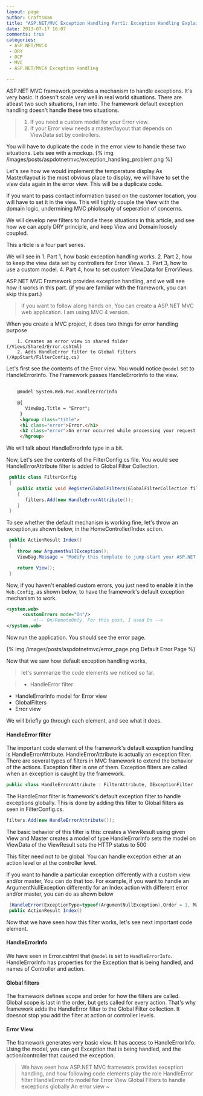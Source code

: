 ```yaml
---
layout: page
author: Craftsman
title: "ASP.NET/MVC Exception Handling Part1: Exception Handling Explained"
date: 2013-07-17 16:07
comments: true
categories:
 - ASP.NET/MVC4
 - DRY
 - OCP
 - MVC
 - ASP.NET/MVC4 Exception Handling
 
---
```

 ASP.NET MVC framework provides a mechanism to handle exceptions. It's very basic. It doesn't scale very well 
in real world situations. There are atleast two such situations, I ran into.
The framework default exception handling doesn't handle these two situations.  

>  1. If you need a custom model for your Error view. 
>  2. If your Error view needs a master/layout that depends on ViewData set by controllers.  

You will have to duplicate the code in the error view to handle these two situations. Lets see with a mockup.
 {% img /images/posts/aspdotnetmvc/exception_handling_problem.png %}

 Let's see how we would implement the temperature display.As Master/layout is the most obvious place to display, we will have to set the view data again in the error view. This will be a duplicate code.

 <!-- more -->
 If you want to pass contact information based on the customer location, you will have to set it in the view. This will tightly couple the View with the domain logic, undermining MVC phiolosphy of seperation of concerns.
 
  We will develop new filters to handle these situations in this article, and see how we can apply DRY principle, and keep View and Domain loosely coupled.

This article is a four part series. 
 
  We will see in
    1. Part 1, how basic exception handling works. 
    2. Part 2, how to keep the view data set by controllers for Error Views. 
    3. Part 3, how to use a custom model.
    4. Part 4, how to set custom ViewData for ErrorViews. 
          
ASP.NET MVC Framework provides exception handling, and we will see how it works in this part.  (if you are familiar with the framework, you can skip this part.)

> if you want to follow along hands on, You can create a ASP.NET MVC  
 web application. I am using MVC 4 version.

When you create a MVC project, it does two things for error handling purpose 

        1. Creates an error view in shared folder (/Views/Shared/Error.cshtml)
        2. Adds HandleError filter to Global filters (/AppStart/FilterConfig.cs) 

Let's first see the contents of the Error view. You would notice ```@model``` set to HandleErrorInfo. The Framework passes HandleErrorInfo to the view.

``` html Views/Shared/Error.cshtml 
    
    @model System.Web.Mvc.HandleErrorInfo 

    @{
       ViewBag.Title = "Error";
     }
     <hgroup class="title">
     <h1 class="error">Error.</h1>
     <h2 class="error">An error occurred while processing your request.</h2>
     </hgroup>
``` 
 We will talk about HandleErrorInfo type in a bit.

Now, Let's see the contents of the FilterConfig.cs file. You would see HandleErrorAttribute filter is added to Global Filter Collection.

``` csharp AppStart/FilterConfig.cs
 public class FilterConfig
 {
    public static void RegisterGlobalFilters(GlobalFilterCollection filters)
    {
       filters.Add(new HandleErrorAttribute()); 
    }
 }
```
 To see whether the default mechanism is working fine, let's throw an exception,as shown below, in the HomeController/Index action.

``` csharp Controllers/HomeController.cs
 public ActionResult Index()
 {
    throw new ArgumentNullException();
    ViewBag.Message = "Modify this template to jump-start your ASP.NET MVC application.";

    return View();
 }
```


Now, if you haven't enabled custom errors, you just need to enable it in the ```Web.Config```, as shown below, to have the framework's default exception mechanism to work.
``` xml web.config
<system.web>
	  <customErrors mode="On"/> 
          <!-- On/RemoteOnly. For this post, I used On -->
</system.web>
```
 Now run the application. You should see the error page.
 
{% img /images/posts/aspdotnetmvc/error_page.png Default Error Page %}
 
 Now that we saw how default exception handling works, 
  >let's summarize the code elements we noticed so far. 

>* HandleError filter
 * HandleErrorInfo model for Error view
 * GlobalFilters 
 * Error view 

We will briefly go through each element, and see what it does.

#### HandleError filter

 The important code element of the framework's default exception handling is HandleErrorAttribute. HandleErrorAttribute is actually an exception filter. There are several types of filters in MVC framework to extend the behavior of the actions. 
Exception filter is one of them. Exception filters are called when an exception is caught by the framework. 
``` csharp    
public class HandleErrorAttribute : FilterAttribute, IExceptionFilter  
```
 The HandleError filter is framework's default exception filter to handle exceptions globally. This is done by adding this filter to Global filters as seen in FilterConfig.cs.

``` csharp AppStart/FilterConfig.cs
filters.Add(new HandleErrorAttribute());
```
 
 The basic behavior of this filter is this:
    creates a ViewResult using given View and Master
    creates a model of type HandleErrorInfo 
    sets the model on ViewData of the ViewResult
    sets the HTTP status to 500
 
 This filter need not to be global. You can handle exception either at an action level or at the controller level. 
 
 If you want to handle a particular exception differently with a custom view and/or master, You can do that too.
 For example, if you want to handle an ArgumentNullException differently for an Index action with different error and/or master, you can do as shown below 

``` csharp  
 [HandleError(ExceptionType=typeof(ArgumentNullException),Order = 1, Master="_ErrorLayout", View="CustomError")]
 public ActionResult Index()
```       

Now that we have seen how this filter works, let's see next important code element.

#### HandleErrorInfo
We have seen in Error.cshtml that ```@model``` is set to ```HandleErrorInfo```. 
HandleErrorInfo has properties for the  Exception that is being handled, and names of Controller and action.

#### Global filters 
 The framework defines scope and order for how the filters are called.
Global scope is last in the order, but gets called for every action.
That's why framework adds the HandleError filter to the Global Filter collection. It doesnot stop you add the filter at action or controller levels.

#### Error View
 The framework generates very basic view. It has access to HandleErrorInfo. Using the model, you can get Exception that is being handled, and the action/controller that caused the exception. 


> We have seen how ASP.NET MVC framework provides exception handling, and how following code elements play the role
    HandleError filter
    HandleErrorInfo model for Error View
    Global Filters to handle exceptions globally
    An error view 
~                 
